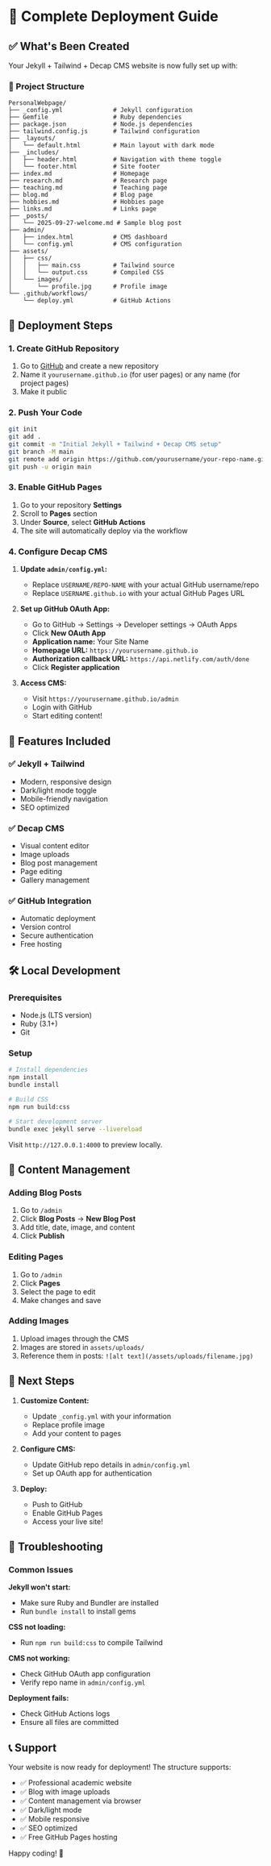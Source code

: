 # 🚀 Complete Deployment Guide

## ✅ What's Been Created

Your Jekyll + Tailwind + Decap CMS website is now fully set up with:

### 📁 Project Structure
```
PersonalWebpage/
├── _config.yml              # Jekyll configuration
├── Gemfile                  # Ruby dependencies
├── package.json             # Node.js dependencies
├── tailwind.config.js       # Tailwind configuration
├── _layouts/
│   └── default.html         # Main layout with dark mode
├── _includes/
│   ├── header.html          # Navigation with theme toggle
│   └── footer.html          # Site footer
├── index.md                 # Homepage
├── research.md              # Research page
├── teaching.md              # Teaching page
├── blog.md                  # Blog page
├── hobbies.md               # Hobbies page
├── links.md                 # Links page
├── _posts/
│   └── 2025-09-27-welcome.md # Sample blog post
├── admin/
│   ├── index.html           # CMS dashboard
│   └── config.yml           # CMS configuration
├── assets/
│   ├── css/
│   │   ├── main.css         # Tailwind source
│   │   └── output.css       # Compiled CSS
│   └── images/
│       └── profile.jpg      # Profile image
└── .github/workflows/
    └── deploy.yml           # GitHub Actions
```

## 🚀 Deployment Steps

### 1. Create GitHub Repository

1. Go to [GitHub](https://github.com) and create a new repository
2. Name it `yourusername.github.io` (for user pages) or any name (for project pages)
3. Make it public

### 2. Push Your Code

```bash
git init
git add .
git commit -m "Initial Jekyll + Tailwind + Decap CMS setup"
git branch -M main
git remote add origin https://github.com/yourusername/your-repo-name.git
git push -u origin main
```

### 3. Enable GitHub Pages

1. Go to your repository **Settings**
2. Scroll to **Pages** section
3. Under **Source**, select **GitHub Actions**
4. The site will automatically deploy via the workflow

### 4. Configure Decap CMS

1. **Update `admin/config.yml`:**
   - Replace `USERNAME/REPO-NAME` with your actual GitHub username/repo
   - Replace `USERNAME.github.io` with your actual GitHub Pages URL

2. **Set up GitHub OAuth App:**
   - Go to GitHub → Settings → Developer settings → OAuth Apps
   - Click **New OAuth App**
   - **Application name:** Your Site Name
   - **Homepage URL:** `https://yourusername.github.io`
   - **Authorization callback URL:** `https://api.netlify.com/auth/done`
   - Click **Register application**

3. **Access CMS:**
   - Visit `https://yourusername.github.io/admin`
   - Login with GitHub
   - Start editing content!

## 🎨 Features Included

### ✅ Jekyll + Tailwind
- Modern, responsive design
- Dark/light mode toggle
- Mobile-friendly navigation
- SEO optimized

### ✅ Decap CMS
- Visual content editor
- Image uploads
- Blog post management
- Page editing
- Gallery management

### ✅ GitHub Integration
- Automatic deployment
- Version control
- Secure authentication
- Free hosting

## 🛠️ Local Development

### Prerequisites
- Node.js (LTS version)
- Ruby (3.1+)
- Git

### Setup
```bash
# Install dependencies
npm install
bundle install

# Build CSS
npm run build:css

# Start development server
bundle exec jekyll serve --livereload
```

Visit `http://127.0.0.1:4000` to preview locally.

## 📝 Content Management

### Adding Blog Posts
1. Go to `/admin`
2. Click **Blog Posts** → **New Blog Post**
3. Add title, date, image, and content
4. Click **Publish**

### Editing Pages
1. Go to `/admin`
2. Click **Pages**
3. Select the page to edit
4. Make changes and save

### Adding Images
1. Upload images through the CMS
2. Images are stored in `assets/uploads/`
3. Reference them in posts: `![alt text](/assets/uploads/filename.jpg)`

## 🎯 Next Steps

1. **Customize Content:**
   - Update `_config.yml` with your information
   - Replace profile image
   - Add your content to pages

2. **Configure CMS:**
   - Update GitHub repo details in `admin/config.yml`
   - Set up OAuth app for authentication

3. **Deploy:**
   - Push to GitHub
   - Enable GitHub Pages
   - Access your live site!

## 🔧 Troubleshooting

### Common Issues

**Jekyll won't start:**
- Make sure Ruby and Bundler are installed
- Run `bundle install` to install gems

**CSS not loading:**
- Run `npm run build:css` to compile Tailwind

**CMS not working:**
- Check GitHub OAuth app configuration
- Verify repo name in `admin/config.yml`

**Deployment fails:**
- Check GitHub Actions logs
- Ensure all files are committed

## 📞 Support

Your website is now ready for deployment! The structure supports:
- ✅ Professional academic website
- ✅ Blog with image uploads
- ✅ Content management via browser
- ✅ Dark/light mode
- ✅ Mobile responsive
- ✅ SEO optimized
- ✅ Free GitHub Pages hosting

Happy coding! 🎉
